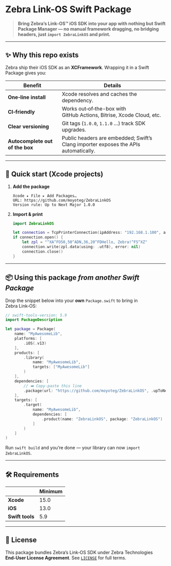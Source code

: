 # Zebra Link-OS Swift Package

> **Bring Zebra’s Link‑OS™ iOS SDK into your app with nothing but Swift Package Manager — no manual framework dragging, no bridging headers, just `import ZebraLinkOS` and print.**

---

## ✨ Why this repo exists

Zebra ship their iOS SDK as an **XCFramework**. Wrapping it in a Swift Package gives you:

| Benefit | Details |
|---------|---------|
| **One‑line install** | Xcode resolves and caches the dependency. |
| **CI‑friendly** | Works out‑of‑the-box with GitHub Actions, Bitrise, Xcode Cloud, etc. |
| **Clear versioning** | Git tags (`1.0.0`, `1.1.0` …) track SDK upgrades. |
| **Autocomplete out of the box** | Public headers are embedded; Swift’s Clang importer exposes the APIs automatically. |

---

## 🚀 Quick start (Xcode projects)

1. **Add the package**

   ```text
   Xcode ▸ File ▸ Add Packages…
   URL: https://github.com/moyoteg/ZebraLinkOS
   Version rule: Up to Next Major 1.0.0
   ```

2. **Import & print**

   ```swift
   import ZebraLinkOS

   let connection = TcpPrinterConnection(ipAddress: "192.168.1.100", andWithPort: 9100)!
   if connection.open() {
       let zpl = "^XA^FO50,50^ADN,36,20^FDHello, Zebra!^FS^XZ"
       connection.write(zpl.data(using: .utf8), error: nil)
       connection.close()
   }
   ```

---

## 📦 Using this package *from another Swift Package*

Drop the snippet below into your **own** `Package.swift` to bring in Zebra Link‑OS:

```swift
// swift-tools-version: 5.9
import PackageDescription

let package = Package(
    name: "MyAwesomeLib",
    platforms: [
        .iOS(.v13)
    ],
    products: [
        .library(
            name: "MyAwesomeLib",
            targets: ["MyAwesomeLib"]
        )
    ],
    dependencies: [
        // ➡️ Copy‑paste this line
        .package(url: "https://github.com/moyoteg/ZebraLinkOS", .upToNextMajor(from: "1.0.0"))
    ],
    targets: [
        .target(
            name: "MyAwesomeLib",
            dependencies: [
                .product(name: "ZebraLinkOS", package: "ZebraLinkOS")
            ]
        )
    ]
)
```

Run `swift build` and you’re done — your library can now `import ZebraLinkOS`.

---

## 🛠 Requirements

| | Minimum |
|---|---|
| **Xcode** | 15.0 |
| **iOS** | 13.0 |
| **Swift tools** | 5.9 |

---

## 📄 License

This package bundles Zebra’s Link‑OS SDK under Zebra Technologies **End‑User License Agreement**. See [`LICENSE`](LICENSE) for full terms.
